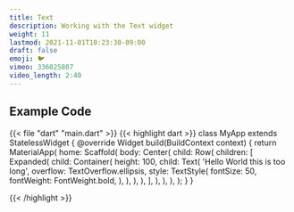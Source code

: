 ```yaml
---
title: Text
description: Working with the Text widget
weight: 11
lastmod: 2021-11-01T10:23:30-09:00
draft: false
emoji: 🐦
vimeo: 336025807
video_length: 2:40
---
```


## Example Code

{{< file "dart" "main.dart" >}}
{{< highlight dart >}}
class MyApp extends StatelessWidget {
 @override
 Widget build(BuildContext context) {
   return MaterialApp(
     home: Scaffold(
       body: Center(
         child: Row(
           children: <Widget>[
             Expanded(
               child: Container(
                 height: 100,
                 child: Text(
                   'Hello World this is too long',
                   overflow: TextOverflow.ellipsis,
                   style: TextStyle(
                     fontSize: 50,
                     fontWeight: FontWeight.bold,
                   ),
                 ),
               ),
             ),
           ],
         ),
       ),
     ),
   );
 }
}

{{< /highlight >}}